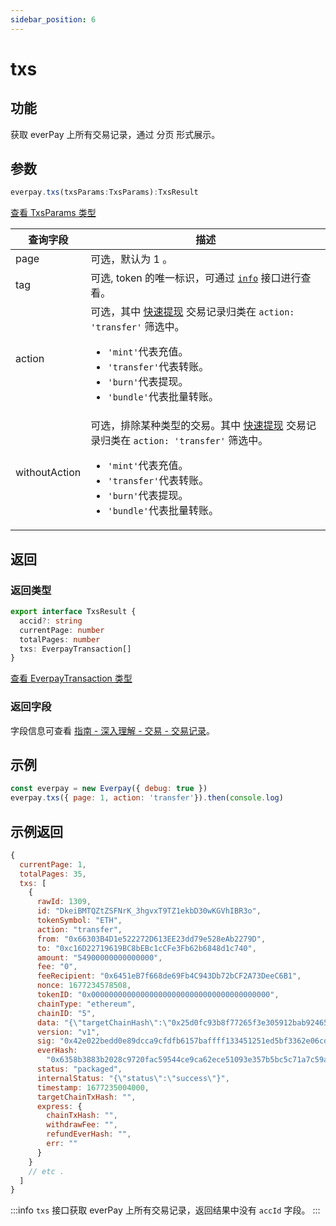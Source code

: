 ```yaml
---
sidebar_position: 6
---
```


# txs

## 功能

获取 everPay 上所有交易记录，通过 分页 形式展示。

## 参数
```ts
everpay.txs(txsParams:TxsParams):TxsResult
```
[查看 TxsParams 类型](../types#txsparams)

|查询字段|描述|
|---|---|
|page|可选，默认为 1 。|
|tag|可选, token 的唯一标识，可通过 [`info`](./info.md#示例返回) 接口进行查看。|
|action|可选，其中 [快速提现](../../../dive/withdraw#快速提现) 交易记录归类在 `action: 'transfer'` 筛选中。<ul><li>`'mint'`代表充值。</li><li>`'transfer'`代表转账。</li><li>`'burn'`代表提现。</li><li>`'bundle'`代表批量转账。</li></ul>|
|withoutAction|可选，排除某种类型的交易。其中 [快速提现](../../../dive/withdraw#快速提现) 交易记录归类在 `action: 'transfer'` 筛选中。<ul><li>`'mint'`代表充值。</li><li>`'transfer'`代表转账。</li><li>`'burn'`代表提现。</li><li>`'bundle'`代表批量转账。</li></ul>|

## 返回

### 返回类型

```ts
export interface TxsResult {
  accid?: string
  currentPage: number
  totalPages: number
  txs: EverpayTransaction[]
}
```
[查看 EverpayTransaction 类型](../types.md#everpaytransaction)

### 返回字段

字段信息可查看 [指南 - 深入理解 - 交易 - 交易记录](../../../dive/transaction#交易记录)。

## 示例

```js
const everpay = new Everpay({ debug: true })
everpay.txs({ page: 1, action: 'transfer'}).then(console.log)
```

## 示例返回

```js
{
  currentPage: 1,
  totalPages: 35,
  txs: [
    {
      rawId: 1309,
      id: "DkeiBMTQZtZSFNrK_3hgvxT9TZ1ekbD30wKGVhIBR3o",
      tokenSymbol: "ETH",
      action: "transfer",
      from: "0x66303B4D1e522272D613EE23dd79e528eAb2279D",
      to: "0xc16D22719619BC8bEBc1cCFe3Fb62b6848d1c740",
      amount: "54900000000000000",
      fee: "0",
      feeRecipient: "0x6451eB7f668de69Fb4C943Db72bCF2A73DeeC6B1",
      nonce: 1677234578508,
      tokenID: "0x0000000000000000000000000000000000000000",
      chainType: "ethereum",
      chainID: "5",
      data: "{\"targetChainHash\":\"0x25d0fc93b8f77265f3e305912bab924653c2c787cda34f3d65400db410ceb430\"}",
      version: "v1",
      sig: "0x42e022bedd0e89dcca9cfdfb6157baffff133451251ed5bf3362e06cd9f00e105cc326e3c7ad6ca12928b811a16e315672f8dba3c32ac68536bf8cf6c8348c601b",
      everHash:
        "0x6358b3883b2028c9720fac59544ce9ca62ece51093e357b5bc5c71a7c59a13f5",
      status: "packaged",
      internalStatus: "{\"status\":\"success\"}",
      timestamp: 1677235004000,
      targetChainTxHash: "",
      express: {
        chainTxHash: "",
        withdrawFee: "",
        refundEverHash: "",
        err: ""
      }
    }
    // etc .
  ]
}

```

:::info
`txs` 接口获取 everPay 上所有交易记录，返回结果中没有 `accId` 字段。
:::
